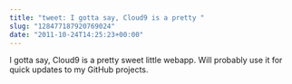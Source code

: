 ```yaml
---
title: "tweet: I gotta say, Cloud9 is a pretty "
slug: "128477187920769024"
date: "2011-10-24T14:25:23+00:00"
---
```

I gotta say, Cloud9 is a pretty sweet little webapp.  Will probably use it for quick updates to my GitHub projects.